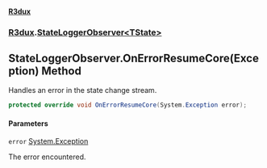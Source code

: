 #### [R3dux](R3dux.md 'R3dux')
### [R3dux](R3dux.md#R3dux 'R3dux').[StateLoggerObserver&lt;TState&gt;](StateLoggerObserver_TState_.md 'R3dux.StateLoggerObserver<TState>')

## StateLoggerObserver<TState>.OnErrorResumeCore(Exception) Method

Handles an error in the state change stream.

```csharp
protected override void OnErrorResumeCore(System.Exception error);
```
#### Parameters

<a name='R3dux.StateLoggerObserver_TState_.OnErrorResumeCore(System.Exception).error'></a>

`error` [System.Exception](https://docs.microsoft.com/en-us/dotnet/api/System.Exception 'System.Exception')

The error encountered.